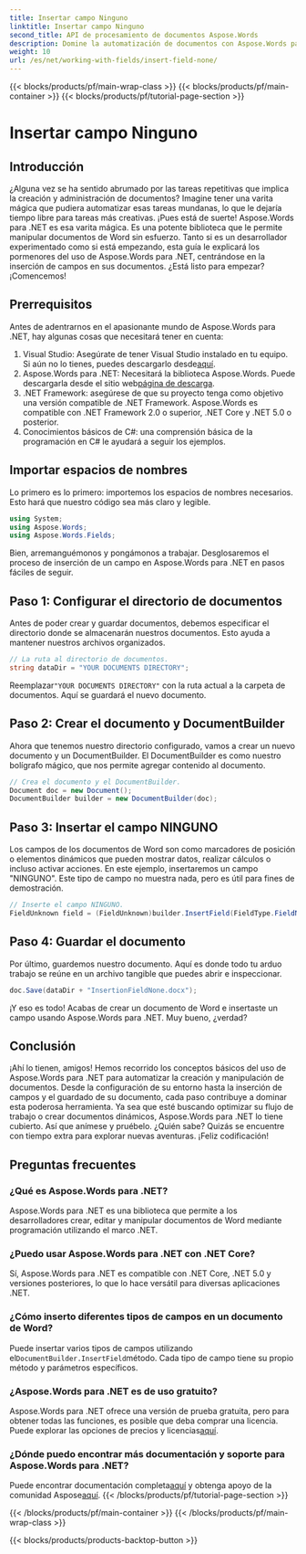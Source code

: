 ```yaml
---
title: Insertar campo Ninguno
linktitle: Insertar campo Ninguno
second_title: API de procesamiento de documentos Aspose.Words
description: Domine la automatización de documentos con Aspose.Words para .NET. Aprenda a insertar campos paso a paso y agilice su flujo de trabajo. Perfecto para desarrolladores de todos los niveles.
weight: 10
url: /es/net/working-with-fields/insert-field-none/
---
```


{{< blocks/products/pf/main-wrap-class >}}
{{< blocks/products/pf/main-container >}}
{{< blocks/products/pf/tutorial-page-section >}}

# Insertar campo Ninguno

## Introducción

¿Alguna vez se ha sentido abrumado por las tareas repetitivas que implica la creación y administración de documentos? Imagine tener una varita mágica que pudiera automatizar esas tareas mundanas, lo que le dejaría tiempo libre para tareas más creativas. ¡Pues está de suerte! Aspose.Words para .NET es esa varita mágica. Es una potente biblioteca que le permite manipular documentos de Word sin esfuerzo. Tanto si es un desarrollador experimentado como si está empezando, esta guía le explicará los pormenores del uso de Aspose.Words para .NET, centrándose en la inserción de campos en sus documentos. ¿Está listo para empezar? ¡Comencemos!

## Prerrequisitos

Antes de adentrarnos en el apasionante mundo de Aspose.Words para .NET, hay algunas cosas que necesitará tener en cuenta:

1.  Visual Studio: Asegúrate de tener Visual Studio instalado en tu equipo. Si aún no lo tienes, puedes descargarlo desde[aquí](https://visualstudio.microsoft.com/downloads/).
2.  Aspose.Words para .NET: Necesitará la biblioteca Aspose.Words. Puede descargarla desde el sitio web[página de descarga](https://releases.aspose.com/words/net/).
3. .NET Framework: asegúrese de que su proyecto tenga como objetivo una versión compatible de .NET Framework. Aspose.Words es compatible con .NET Framework 2.0 o superior, .NET Core y .NET 5.0 o posterior.
4. Conocimientos básicos de C#: una comprensión básica de la programación en C# le ayudará a seguir los ejemplos.

## Importar espacios de nombres

Lo primero es lo primero: importemos los espacios de nombres necesarios. Esto hará que nuestro código sea más claro y legible.

```csharp
using System;
using Aspose.Words;
using Aspose.Words.Fields;
```

Bien, arremanguémonos y pongámonos a trabajar. Desglosaremos el proceso de inserción de un campo en Aspose.Words para .NET en pasos fáciles de seguir.

## Paso 1: Configurar el directorio de documentos

Antes de poder crear y guardar documentos, debemos especificar el directorio donde se almacenarán nuestros documentos. Esto ayuda a mantener nuestros archivos organizados.

```csharp
// La ruta al directorio de documentos.
string dataDir = "YOUR DOCUMENTS DIRECTORY";
```

 Reemplazar`"YOUR DOCUMENTS DIRECTORY"` con la ruta actual a la carpeta de documentos. Aquí se guardará el nuevo documento.

## Paso 2: Crear el documento y DocumentBuilder

Ahora que tenemos nuestro directorio configurado, vamos a crear un nuevo documento y un DocumentBuilder. El DocumentBuilder es como nuestro bolígrafo mágico, que nos permite agregar contenido al documento.

```csharp
// Crea el documento y el DocumentBuilder.
Document doc = new Document();
DocumentBuilder builder = new DocumentBuilder(doc);
```

## Paso 3: Insertar el campo NINGUNO

Los campos de los documentos de Word son como marcadores de posición o elementos dinámicos que pueden mostrar datos, realizar cálculos o incluso activar acciones. En este ejemplo, insertaremos un campo "NINGUNO". Este tipo de campo no muestra nada, pero es útil para fines de demostración.

```csharp
// Inserte el campo NINGUNO.
FieldUnknown field = (FieldUnknown)builder.InsertField(FieldType.FieldNone, false);
```

## Paso 4: Guardar el documento

Por último, guardemos nuestro documento. Aquí es donde todo tu arduo trabajo se reúne en un archivo tangible que puedes abrir e inspeccionar.

```csharp
doc.Save(dataDir + "InsertionFieldNone.docx");
```

¡Y eso es todo! Acabas de crear un documento de Word e insertaste un campo usando Aspose.Words para .NET. Muy bueno, ¿verdad?

## Conclusión

¡Ahí lo tienen, amigos! Hemos recorrido los conceptos básicos del uso de Aspose.Words para .NET para automatizar la creación y manipulación de documentos. Desde la configuración de su entorno hasta la inserción de campos y el guardado de su documento, cada paso contribuye a dominar esta poderosa herramienta. Ya sea que esté buscando optimizar su flujo de trabajo o crear documentos dinámicos, Aspose.Words para .NET lo tiene cubierto. Así que anímese y pruébelo. ¿Quién sabe? Quizás se encuentre con tiempo extra para explorar nuevas aventuras. ¡Feliz codificación!

## Preguntas frecuentes

### ¿Qué es Aspose.Words para .NET?
Aspose.Words para .NET es una biblioteca que permite a los desarrolladores crear, editar y manipular documentos de Word mediante programación utilizando el marco .NET.

### ¿Puedo usar Aspose.Words para .NET con .NET Core?
Sí, Aspose.Words para .NET es compatible con .NET Core, .NET 5.0 y versiones posteriores, lo que lo hace versátil para diversas aplicaciones .NET.

### ¿Cómo inserto diferentes tipos de campos en un documento de Word?
 Puede insertar varios tipos de campos utilizando el`DocumentBuilder.InsertField`método. Cada tipo de campo tiene su propio método y parámetros específicos.

### ¿Aspose.Words para .NET es de uso gratuito?
 Aspose.Words para .NET ofrece una versión de prueba gratuita, pero para obtener todas las funciones, es posible que deba comprar una licencia. Puede explorar las opciones de precios y licencias[aquí](https://purchase.aspose.com/buy).

### ¿Dónde puedo encontrar más documentación y soporte para Aspose.Words para .NET?
 Puede encontrar documentación completa[aquí](https://reference.aspose.com/words/net/) y obtenga apoyo de la comunidad Aspose[aquí](https://forum.aspose.com/c/words/8).
{{< /blocks/products/pf/tutorial-page-section >}}

{{< /blocks/products/pf/main-container >}}
{{< /blocks/products/pf/main-wrap-class >}}

{{< blocks/products/products-backtop-button >}}
